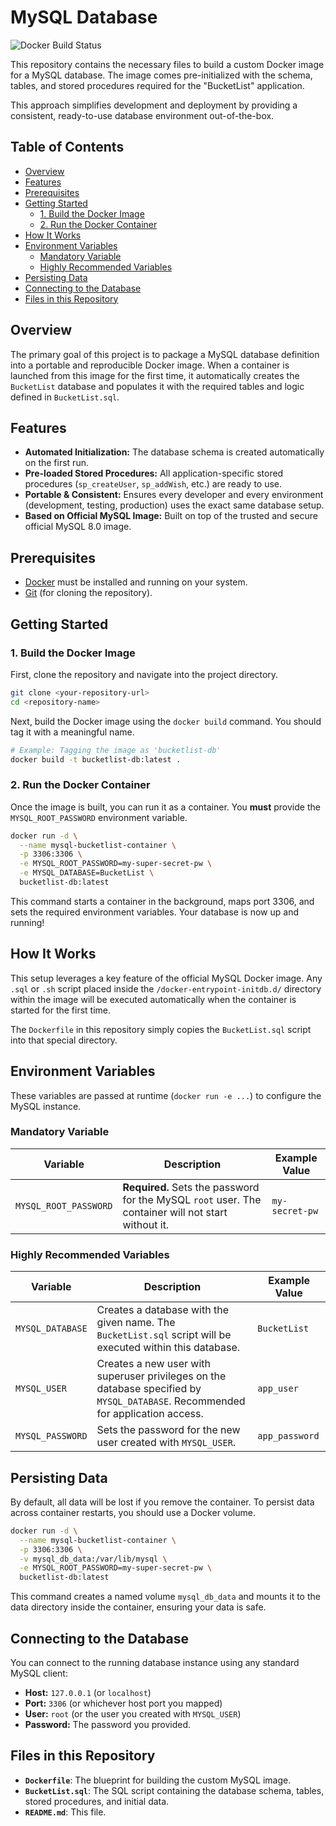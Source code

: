 #  MySQL Database

![Docker Build Status](https://img.shields.io/badge/docker-build-success.svg?style=for-the-badge&logo=docker)

This repository contains the necessary files to build a custom Docker image for a MySQL database. The image comes pre-initialized with the schema, tables, and stored procedures required for the "BucketList" application.

This approach simplifies development and deployment by providing a consistent, ready-to-use database environment out-of-the-box.

## Table of Contents

- [Overview](#overview)
- [Features](#features)
- [Prerequisites](#prerequisites)
- [Getting Started](#getting-started)
  - [1. Build the Docker Image](#1-build-the-docker-image)
  - [2. Run the Docker Container](#2-run-the-docker-container)
- [How It Works](#how-it-works)
- [Environment Variables](#environment-variables)
  - [Mandatory Variable](#mandatory-variable)
  - [Highly Recommended Variables](#highly-recommended-variables)
- [Persisting Data](#persisting-data)
- [Connecting to the Database](#connecting-to-the-database)
- [Files in this Repository](#files-in-this-repository)

## Overview

The primary goal of this project is to package a MySQL database definition into a portable and reproducible Docker image. When a container is launched from this image for the first time, it automatically creates the `BucketList` database and populates it with the required tables and logic defined in `BucketList.sql`.

## Features

- **Automated Initialization:** The database schema is created automatically on the first run.
- **Pre-loaded Stored Procedures:** All application-specific stored procedures (`sp_createUser`, `sp_addWish`, etc.) are ready to use.
- **Portable & Consistent:** Ensures every developer and every environment (development, testing, production) uses the exact same database setup.
- **Based on Official MySQL Image:** Built on top of the trusted and secure official MySQL 8.0 image.

## Prerequisites

- [Docker](https://www.docker.com/get-started) must be installed and running on your system.
- [Git](https://git-scm.com/) (for cloning the repository).

## Getting Started

### 1. Build the Docker Image

First, clone the repository and navigate into the project directory.

```bash
git clone <your-repository-url>
cd <repository-name>
```

Next, build the Docker image using the `docker build` command. You should tag it with a meaningful name.

```bash
# Example: Tagging the image as 'bucketlist-db'
docker build -t bucketlist-db:latest .
```

### 2. Run the Docker Container

Once the image is built, you can run it as a container. You **must** provide the `MYSQL_ROOT_PASSWORD` environment variable.

```bash
docker run -d \
  --name mysql-bucketlist-container \
  -p 3306:3306 \
  -e MYSQL_ROOT_PASSWORD=my-super-secret-pw \
  -e MYSQL_DATABASE=BucketList \
  bucketlist-db:latest
```

This command starts a container in the background, maps port 3306, and sets the required environment variables. Your database is now up and running!

## How It Works

This setup leverages a key feature of the official MySQL Docker image. Any `.sql` or `.sh` script placed inside the `/docker-entrypoint-initdb.d/` directory within the image will be executed automatically when the container is started for the first time.

The `Dockerfile` in this repository simply copies the `BucketList.sql` script into that special directory.

## Environment Variables

These variables are passed at runtime (`docker run -e ...`) to configure the MySQL instance.

### Mandatory Variable

| Variable              | Description                                                  | Example Value  |
| --------------------- | ------------------------------------------------------------ | -------------- |
| `MYSQL_ROOT_PASSWORD` | **Required.** Sets the password for the MySQL `root` user. The container will not start without it. | `my-secret-pw` |

### Highly Recommended Variables

| Variable         | Description                                                  | Example Value  |
| ---------------- | ------------------------------------------------------------ | -------------- |
| `MYSQL_DATABASE` | Creates a database with the given name. The `BucketList.sql` script will be executed within this database. | `BucketList`   |
| `MYSQL_USER`     | Creates a new user with superuser privileges on the database specified by `MYSQL_DATABASE`. Recommended for application access. | `app_user`     |
| `MYSQL_PASSWORD` | Sets the password for the new user created with `MYSQL_USER`. | `app_password` |

## Persisting Data

By default, all data will be lost if you remove the container. To persist data across container restarts, you should use a Docker volume.

```bash
docker run -d \
  --name mysql-bucketlist-container \
  -p 3306:3306 \
  -v mysql_db_data:/var/lib/mysql \
  -e MYSQL_ROOT_PASSWORD=my-super-secret-pw \
  bucketlist-db:latest
```

This command creates a named volume `mysql_db_data` and mounts it to the data directory inside the container, ensuring your data is safe.

## Connecting to the Database

You can connect to the running database instance using any standard MySQL client:

- **Host:** `127.0.0.1` (or `localhost`)
- **Port:** `3306` (or whichever host port you mapped)
- **User:** `root` (or the user you created with `MYSQL_USER`)
- **Password:** The password you provided.

## Files in this Repository

- **`Dockerfile`**: The blueprint for building the custom MySQL image.
- **`BucketList.sql`**: The SQL script containing the database schema, tables, stored procedures, and initial data.
- **`README.md`**: This file.

